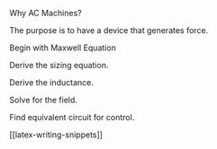 Why AC Machines?

The purpose is to have a device that generates force.



Begin with Maxwell Equation



Derive the sizing equation.



Derive the inductance.



Solve for the field.



Find equivalent circuit for control.



[[latex-writing-snippets]]